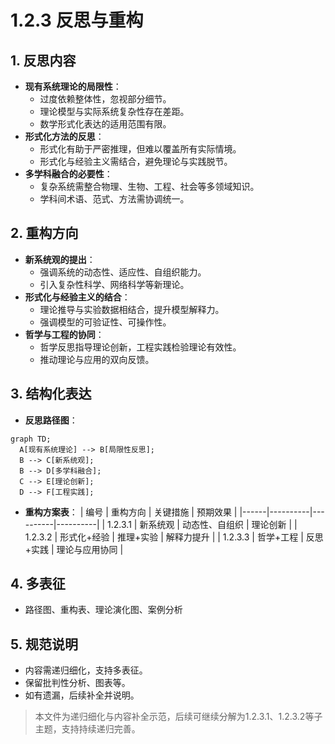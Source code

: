 # 1.2.3 反思与重构

## 1. 反思内容

- **现有系统理论的局限性**：
  - 过度依赖整体性，忽视部分细节。
  - 理论模型与实际系统复杂性存在差距。
  - 数学形式化表达的适用范围有限。
- **形式化方法的反思**：
  - 形式化有助于严密推理，但难以覆盖所有实际情境。
  - 形式化与经验主义需结合，避免理论与实践脱节。
- **多学科融合的必要性**：
  - 复杂系统需整合物理、生物、工程、社会等多领域知识。
  - 学科间术语、范式、方法需协调统一。

## 2. 重构方向

- **新系统观的提出**：
  - 强调系统的动态性、适应性、自组织能力。
  - 引入复杂性科学、网络科学等新理论。
- **形式化与经验主义的结合**：
  - 理论推导与实验数据相结合，提升模型解释力。
  - 强调模型的可验证性、可操作性。
- **哲学与工程的协同**：
  - 哲学反思指导理论创新，工程实践检验理论有效性。
  - 推动理论与应用的双向反馈。

## 3. 结构化表达

- **反思路径图**：

```mermaid
graph TD;
  A[现有系统理论] --> B[局限性反思];
  B --> C[新系统观];
  B --> D[多学科融合];
  C --> E[理论创新];
  D --> F[工程实践];
```

- **重构方案表**：
| 编号 | 重构方向 | 关键措施 | 预期效果 |
|------|----------|----------|----------|
| 1.2.3.1 | 新系统观 | 动态性、自组织 | 理论创新 |
| 1.2.3.2 | 形式化+经验 | 推理+实验 | 解释力提升 |
| 1.2.3.3 | 哲学+工程 | 反思+实践 | 理论与应用协同 |

## 4. 多表征

- 路径图、重构表、理论演化图、案例分析

## 5. 规范说明

- 内容需递归细化，支持多表征。
- 保留批判性分析、图表等。
- 如有遗漏，后续补全并说明。

> 本文件为递归细化与内容补全示范，后续可继续分解为1.2.3.1、1.2.3.2等子主题，支持持续递归完善。
